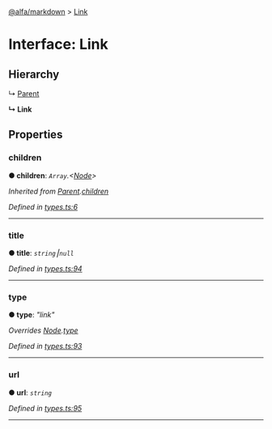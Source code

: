 [@alfa/markdown](../README.md) > [Link](../interfaces/link.md)

# Interface: Link

## Hierarchy

↳ [Parent](parent.md)

**↳ Link**

## Properties

<a id="children"></a>

### children

**● children**: _`Array`.<[Node](node.md)>_

_Inherited from [Parent](parent.md).[children](parent.md#children)_

_Defined in [types.ts:6](https://github.com/Siteimprove/alfa/blob/master/packages/markdown/src/types.ts#L6)_

---

<a id="title"></a>

### title

**● title**: _`string`⎮`null`_

_Defined in [types.ts:94](https://github.com/Siteimprove/alfa/blob/master/packages/markdown/src/types.ts#L94)_

---

<a id="type"></a>

### type

**● type**: _"link"_

_Overrides [Node](node.md).[type](node.md#type)_

_Defined in [types.ts:93](https://github.com/Siteimprove/alfa/blob/master/packages/markdown/src/types.ts#L93)_

---

<a id="url"></a>

### url

**● url**: _`string`_

_Defined in [types.ts:95](https://github.com/Siteimprove/alfa/blob/master/packages/markdown/src/types.ts#L95)_

---
